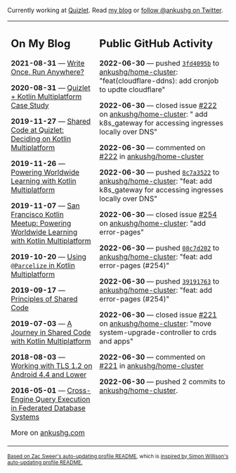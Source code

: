 Currently working at [Quizlet](https://quizlet.com/). Read [my blog](https://ankushg.com/) or [follow @ankushg on Twitter](https://twitter.com/ankushg).

<table><tr><td valign="top" width="40%">

## On My Blog
<!-- blog starts -->
**2021-08-31** — [Write Once, Run Anywhere?](https://ankushg.com/posts/write-once-run-anywhere-increment/)

**2020-08-31** — [Quizlet + Kotlin Multiplatform Case Study](https://ankushg.com/posts/quizlet-kotlin-multiplatform-case-study/)

**2019-11-27** — [Shared Code at Quizlet: Deciding on Kotlin Multiplatform](https://ankushg.com/posts/shared-code-kotlin-multiplatform/)

**2019-11-26** — [Powering Worldwide Learning with Kotlin Multiplatform](https://ankushg.com/speaking/droidcon-sf-2019)

**2019-11-07** — [San Francisco Kotlin Meetup: Powering Worldwide Learning with Kotlin Multiplatform](https://ankushg.com/speaking/sf-kotlin-meetup-2019)

**2019-10-20** — [Using `@Parcelize` in Kotlin Multiplatform](https://ankushg.com/posts/multiplatform-parcelize/)

**2019-09-17** — [Principles of Shared Code](https://ankushg.com/speaking/denver-startup-week-2019)

**2019-07-03** — [A Journey in Shared Code with Kotlin Multiplatform](https://ankushg.com/speaking/droidcon-berlin-2019)

**2018-08-03** — [Working with TLS 1.2 on Android 4.4 and Lower](https://ankushg.com/posts/tls-1.2-on-android/)

**2016-05-01** — [Cross-Engine Query Execution in Federated Database Systems](https://ankushg.com/projects/thesis)
<!-- blog ends -->
More on [ankushg.com](https://ankushg.com/)
</td><td valign="top" width="60%">

## Public GitHub Activity
<!-- githubActivity starts -->
**2022-06-30** — pushed [`3fd4095b`](https://github.com/ankushg/home-cluster/commit/3fd4095b120b1bf8a82a8c09f4d80bd495a09b4a) to [ankushg/home-cluster](https://api.github.com/repos/ankushg/home-cluster): "feat(cloudflare-ddns): add cronjob to updte cloudflare"

**2022-06-30** — closed issue [#222](https://github.com/ankushg/home-cluster/issues/222) on [ankushg/home-cluster](https://api.github.com/repos/ankushg/home-cluster): " add k8s_gateway for accessing ingresses locally over DNS"

**2022-06-30** — commented on [#222](https://github.com/ankushg/home-cluster/issues/222#issuecomment-1171827554) in [ankushg/home-cluster](https://api.github.com/repos/ankushg/home-cluster)

**2022-06-30** — pushed [`8c7a3522`](https://github.com/ankushg/home-cluster/commit/8c7a35223574d4ac77b458a10b112b5ea539aa96) to [ankushg/home-cluster](https://api.github.com/repos/ankushg/home-cluster): "feat: add k8s_gateway for accessing ingresses locally over DNS"

**2022-06-30** — closed issue [#254](https://github.com/ankushg/home-cluster/issues/254) on [ankushg/home-cluster](https://api.github.com/repos/ankushg/home-cluster): "add error-pages"

**2022-06-30** — pushed [`08c7d202`](https://github.com/ankushg/home-cluster/commit/08c7d2020665f61006ead25cc17dab561be8f93b) to [ankushg/home-cluster](https://api.github.com/repos/ankushg/home-cluster): "feat: add error-pages (#254)"

**2022-06-30** — pushed [`39191763`](https://github.com/ankushg/home-cluster/commit/3919176391cd65bd516c7e262da6bd652f598ae5) to [ankushg/home-cluster](https://api.github.com/repos/ankushg/home-cluster): "feat: add error-pages (#254)"

**2022-06-30** — closed issue [#221](https://github.com/ankushg/home-cluster/issues/221) on [ankushg/home-cluster](https://api.github.com/repos/ankushg/home-cluster): "move system-upgrade-controller to crds and apps"

**2022-06-30** — commented on [#221](https://github.com/ankushg/home-cluster/issues/221#issuecomment-1171807434) in [ankushg/home-cluster](https://api.github.com/repos/ankushg/home-cluster)

**2022-06-30** — pushed 2 commits to [ankushg/home-cluster](https://api.github.com/repos/ankushg/home-cluster).
<!-- githubActivity ends -->
</td></tr></table>

<sub><a href="https://github.com/ZacSweers/ZacSweers">Based on Zac Sweer's auto-updating profile README</a>, which is <a href="https://simonwillison.net/2020/Jul/10/self-updating-profile-readme/">inspired by Simon Willison's auto-updating profile README.</a></sub>
